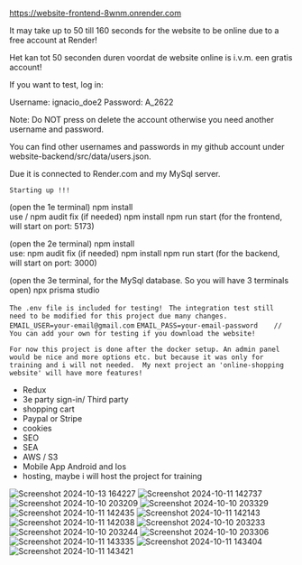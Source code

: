https://website-frontend-8wnm.onrender.com

It may take up to 50 till 160 seconds for the website to be online due to a free account at Render!

Het kan tot 50 seconden duren voordat de website online is i.v.m. een gratis account!

If you want to test, log in: 

Username:       ignacio_doe2
Password:       A_2622

Note: Do NOT press on delete the account otherwise you need another  username and password. 

You can find other usernames and passwords in my github account under website-backend/src/data/users.json.

Due it is connected to Render.com and my MySql server.


```Starting up !!!```


(open the 1e terminal)
npm install      
use / npm audit fix     (if needed)
npm install
npm run start    (for the frontend, will start on port: 5173)


(open the 2e terminal)
npm install     
use:  npm audit fix       (if needed)
npm install
npm run start    (for the backend, will start on port: 3000)

(open the 3e terminal, for the MySql database. So you will have 3 terminals open)
npx prisma studio 

```The .env file is included for testing!```
``` The integration test still need to be modified for this project due many changes.```
```EMAIL_USER=your-email@gmail.com```
```EMAIL_PASS=your-email-password    // You can add your own for testing if you download the website!```





``` For now this project is done after the docker setup. An admin panel would be nice and more options etc. but because it was only for training and i will not needed.  My next project an 'online-shopping website' will have more features! ```

- Redux
- 3e party sign-in/ Third party
- shopping cart 
- Paypal or Stripe
- cookies
- SEO
- SEA
- AWS / S3
- Mobile App Android and Ios
- hosting, maybe i will host the project for training

![Screenshot 2024-10-13 164227](https://github.com/user-attachments/assets/794893f9-1fd0-4bec-b5b6-62a87bd96619)
![Screenshot 2024-10-11 142737](https://github.com/user-attachments/assets/92e87063-25ec-4a90-8eac-289aefc715af)
![Screenshot 2024-10-10 203209](https://github.com/user-attachments/assets/5d0d346a-8674-4cbe-8a52-1a2a17cfdbf7)
![Screenshot 2024-10-10 203329](https://github.com/user-attachments/assets/39f47830-ea77-4ced-ad81-dfe2d8b4158a)
![Screenshot 2024-10-11 142435](https://github.com/user-attachments/assets/e024e403-b32f-4fa2-90d8-4fd7ea7696cb)
![Screenshot 2024-10-11 142143](https://github.com/user-attachments/assets/ae3e63dd-7df3-4706-a2cd-8611deb42015)
![Screenshot 2024-10-11 142038](https://github.com/user-attachments/assets/2b65b00a-fd78-4953-a0a3-b155d4c359ea)
![Screenshot 2024-10-10 203233](https://github.com/user-attachments/assets/663e1e9d-b7c9-4f68-aaff-6d596a7c4f27)
![Screenshot 2024-10-10 203244](https://github.com/user-attachments/assets/aa76a163-7ef4-4f0b-9dcc-e2e19b793220)
![Screenshot 2024-10-10 203306](https://github.com/user-attachments/assets/019edd08-94b6-4a44-8e7f-4c513710a675)
![Screenshot 2024-10-11 143335](https://github.com/user-attachments/assets/15e07885-28bd-471f-bf4f-8ba3d4940b97)
![Screenshot 2024-10-11 143404](https://github.com/user-attachments/assets/002ac242-83cd-4163-b53e-1772c8a89639)
![Screenshot 2024-10-11 143421](https://github.com/user-attachments/assets/1af49b0c-3064-4791-a0d6-60c481022ae0)
